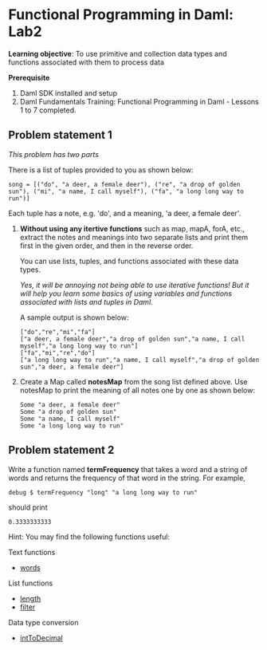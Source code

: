 # Functional Programming in Daml: Lab2

**Learning objective**: To use primitive and collection data types and functions associated with them to process data

**Prerequisite**
1. Daml SDK installed and setup
2. Daml Fundamentals Training: Functional Programming in Daml - Lessons 1 to 7 completed.

## Problem statement 1

*This problem has two parts*

There is a list of tuples provided to you as shown below: 

```
song = [("do", "a deer, a female deer"), ("re", "a drop of golden sun"), ("mi", "a name, I call myself"), ("fa", "a long long way to run")]
```

Each tuple has a note, e.g. 'do', and a meaning, 'a deer, a female deer'. 

1. **Without using any itertive functions** such as map, mapA, forA, etc., extract the notes and meanings into two separate lists and print them first in the given order, and then in the reverse order. 

    You can use lists, tuples, and functions associated with these data types. 

    *Yes, it will be annoying not being able to use iterative functions! But it will help you learn some basics of using variables and functions associated with lists and tuples in Daml.*

    A sample output is shown below:

    ```
    ["do","re","mi","fa"]
    ["a deer, a female deer","a drop of golden sun","a name, I call myself","a long long way to run"]
    ["fa","mi","re","do"]
    ["a long long way to run","a name, I call myself","a drop of golden sun","a deer, a female deer"]
    ```

2. Create a Map called **notesMap** from the song list defined above. Use notesMap to print the meaning of all notes one by one as shown below:

    ```
    Some "a deer, a female deer"
    Some "a drop of golden sun"
    Some "a name, I call myself"
    Some "a long long way to run"
    ```


## Problem statement 2

Write a function named **termFrequency** that takes a word and a string of words and returns the frequency of that word in the string. For example, 

```
debug $ termFrequency "long" "a long long way to run"
```
should print
```
0.3333333333
```

Hint: You may find the following functions useful:

Text functions
- [words](https://docs.daml.com/daml/stdlib/DA-Text.html#function-da-text-words-34636)

List functions
- [length](https://docs.daml.com/daml/stdlib/Prelude.html#function-da-internal-prelude-length-32819)
- [filter](https://docs.daml.com/daml/stdlib/Prelude.html#function-da-internal-prelude-filter-41317) 

Data type conversion
- [intToDecimal](https://docs.daml.com/daml/stdlib/Prelude.html#function-da-internal-prelude-inttodecimal-16628)

